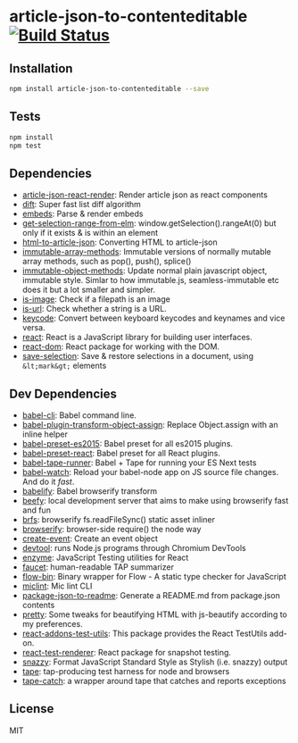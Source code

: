 # article-json-to-contenteditable [![Build Status](https://travis-ci.org/micnews/article-json-to-contenteditable.png?branch=master)](https://travis-ci.org/micnews/article-json-to-contenteditable)



## Installation

```sh
npm install article-json-to-contenteditable --save
```


## Tests

```sh
npm install
npm test
```

## Dependencies

- [article-json-react-render](https://github.com/micnews/article-json-react-render): Render article json as react components
- [dift](https://github.com/ashaffer/dift): Super fast list diff algorithm
- [embeds](https://github.com/micnews/embeds): Parse &amp; render embeds
- [get-selection-range-from-elm](https://github.com/micnews/get-selection-range-from-elm): window.getSelection().rangeAt(0) but only if it exists &amp; is within an element
- [html-to-article-json](https://github.com/micnews/html-to-article-json): Converting HTML to article-json
- [immutable-array-methods](https://github.com/micnews/immutable-array-methods): Immutable versions of normally mutable array methods, such as pop(), push(), splice()
- [immutable-object-methods](https://github.com/micnews/immutable-object-methods): Update normal plain javascript object, immutable style. Simlar to how immutable.js, seamless-immutable etc does it but a lot smaller and simpler.
- [is-image](https://github.com/sindresorhus/is-image): Check if a filepath is an image
- [is-url](https://github.com/segmentio/is-url): Check whether a string is a URL.
- [keycode](https://github.com/timoxley/keycode): Convert between keyboard keycodes and keynames and vice versa.
- [react](https://github.com/facebook/react): React is a JavaScript library for building user interfaces.
- [react-dom](https://github.com/facebook/react): React package for working with the DOM.
- [save-selection](https://github.com/micnews/save-selection): Save &amp; restore selections in a document, using `&lt;mark&gt;` elements

## Dev Dependencies

- [babel-cli](https://github.com/babel/babel/tree/master/packages): Babel command line.
- [babel-plugin-transform-object-assign](https://github.com/babel/babel/tree/master/packages): Replace Object.assign with an inline helper
- [babel-preset-es2015](https://github.com/babel/babel/tree/master/packages): Babel preset for all es2015 plugins.
- [babel-preset-react](https://github.com/babel/babel/tree/master/packages): Babel preset for all React plugins.
- [babel-tape-runner](https://github.com/wavded/babel-tape-runner): Babel + Tape for running your ES Next tests
- [babel-watch](https://github.com/kmagiera/babel-watch): Reload your babel-node app on JS source file changes. And do it *fast*.
- [babelify](https://github.com/babel/babelify): Babel browserify transform
- [beefy](https://github.com/chrisdickinson/beefy): local development server that aims to make using browserify fast and fun
- [brfs](https://github.com/substack/brfs): browserify fs.readFileSync() static asset inliner
- [browserify](https://github.com/substack/node-browserify): browser-side require() the node way
- [create-event](https://github.com/kenany/create-event): Create an event object
- [devtool](https://github.com/Jam3/devtool): runs Node.js programs through Chromium DevTools
- [enzyme](https://github.com/airbnb/enzyme): JavaScript Testing utilities for React
- [faucet](https://github.com/substack/faucet): human-readable TAP summarizer
- [flow-bin](https://github.com/flowtype/flow-bin): Binary wrapper for Flow - A static type checker for JavaScript
- [miclint](https://github.com/micnews/miclint): Mic lint CLI
- [package-json-to-readme](https://github.com/zeke/package-json-to-readme): Generate a README.md from package.json contents
- [pretty](https://github.com/jonschlinkert/pretty): Some tweaks for beautifying HTML with js-beautify according to my preferences.
- [react-addons-test-utils](https://github.com/facebook/react): This package provides the React TestUtils add-on.
- [react-test-renderer](https://github.com/facebook/react): React package for snapshot testing.
- [snazzy](https://github.com/feross/snazzy): Format JavaScript Standard Style as Stylish (i.e. snazzy) output
- [tape](https://github.com/substack/tape): tap-producing test harness for node and browsers
- [tape-catch](https://github.com/michaelrhodes/tape-catch): a wrapper around tape that catches and reports exceptions


## License

MIT

